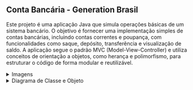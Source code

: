## Conta Bancária - Generation Brasil

Este projeto é uma aplicação Java que simula operações básicas de um sistema bancário. O objetivo é fornecer uma implementação simples de contas bancárias, incluindo contas correntes e poupança, com funcionalidades como saque, depósito, transferência e visualização de saldo. A aplicação segue o padrão MVC (Model-View-Controller) e utiliza conceitos de orientação a objetos, como herança e polimorfismo, para estruturar o código de forma modular e reutilizável.

<details>
    <summary>Imagens</summary>
    <div aling="center">
        <img src="public/img/padraomvc.png" width="150px">
        <img src="public/img/menu.png" width="200px">
        <img src="public/img/sobre.png" width="200px">
    </div>
</details>

<details>
    <summary>Diagrama de Classe e Objeto</summary>

```java
classDiagram
class Conta {
<<Abstract>>
    - numero : int
    - agencia : int
    - tipo : int
    - titular : String
    - saldo : float
    + int getNumero()
    + int getAgencia()
    + int getTipo()
    + String getTitular()
    + float getSaldo()
    + void setNumero(int numero)
    + void setAgencia(int agencia)
    + void setTipo(int tipo)
    + void setTitular(String titular)
    + void setSaldo(float saldo)
    + boolean sacar(float valor)
    + void depositar(float valor)
    + void visualizar()
}
class ContaCorrente {
    - limite : float
    + float getLimite()
    + void setLimite(float limite)
    + boolean sacar(float valor)
    + void visualizar()
}
class ContaPoupanca {
    - aniversario : int
    + int getAniversario()
    + void setAniversario(int aniversario)
    + void visualizar()
}
class ContaRepository{
    << Interface >>
    + void procurarPorNumero(int numero)
    + void listarTodas()
    + void cadastrar(Conta conta)
    + void atualizar(Conta conta)
    + void deletar(int numero)
    + void sacar(int numero, float valor)
    + void depositar(int numero, float valor)
    + void transferir(int numeroOrigem, int numeroDestino, float valor)
}
class ContaController{
    + void procurarPorNumero(int numero)
    + void listarTodas()
    + void cadastrar(Conta conta)
    + void atualizar(Conta conta)
    + void deletar(int numero)
    + void sacar(int numero, float valor)
    + void depositar(int numero, float valor)
    + void transferir(int numeroOrigem, int numeroDestino, float valor)
    + int gerarNumero()
    + Conta buscarNaCollection(int numero)
}

Conta <|-- ContaCorrente
Conta <|-- ContaPoupanca
Conta <.. ContaRepository
ContaRepository <|.. ContaController
```

</details>